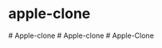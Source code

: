 # apple-clone
#   A p p l e - c l o n e  
 #   A p p l e - c l o n e  
 #   A p p l e - C l o n e  
 
